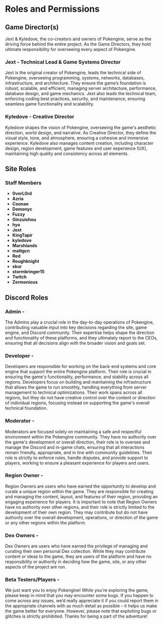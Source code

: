 # Roles and Permissions

## **Game Director(s)**
Jext & Kyledove, the co-creators and owners of Pokengine, serve as the driving force behind the entire project. As the Game Directors, they hold ultimate responsibility for overseeing every aspect of Pokengine.

### **Jext - Technical Lead & Game Systems Director**
Jext is the original creator of Pokengine, leads the technical side of Pokengine, overseeing programming, systems, networks, databases, infrastructure, and architecture. They ensure the game’s foundation is robust, scalable, and efficient, managing server architecture, performance, database design, and game mechanics. Jext also leads the technical team, enforcing coding best practices, security, and maintenance, ensuring seamless game functionality and scalability.

### **Kyledove - Creative Director**
Kyledove shapes the vision of Pokengine, overseeing the game's aesthetic direction, world design, and narrative. As Creative Director, they define the visual style, tone, and atmosphere, ensuring a cohesive and immersive experience. Kyledove also manages content creation, including character design, region development, game features and user experience (UX), maintaining high quality and consistency across all elements.

## Site Roles

### Staff Members

- **0verL0rd**
- **Azria**
- **Coonae**
- **Demonyc**
- **Fuzzy**
- **Ginzuishou**
- **hyo**
- **Jext**
- **KingTapir**
- **kyledove**
- **Marshlands**
- **mattgcn**
- **Red**
- **Roughknight**
- **skur**
- **stormbringer15**
- **Twitch**
- **Zermonious**

## Discord Roles

### **Admin -**
The Admins play a crucial role in the day-to-day operations of Pokengine, contributing valuable input into key decisions regarding the site, game engine, and Discord community. Their expertise helps shape the direction and functionality of these platforms, and they ultimately report to the CEOs, ensuring that all decisions align with the broader vision and goals set.

### **Developer -**
Developers are responsible for working on the back-end systems and core engine that support the entire Pokengine platform. Their role is crucial in ensuring the game's functionality, performance, and stability across all regions. Developers focus on building and maintaining the infrastructure that allows the game to run smoothly, handling everything from server management to technical optimizations. Their work spans across all regions, but they do not have creative control over the content or direction of individual regions, focusing instead on supporting the game's overall technical foundation.

### **Moderator -**
Moderators are focused solely on maintaining a safe and respectful environment within the Pokengine community. They have no authority over the game's development or overall direction, their role is to oversee and manage the Discord and in-game chats, ensuring that all interactions remain friendly, appropriate, and in line with community guidelines. Their role is strictly to enforce rules, handle disputes, and provide support to players, working to ensure a pleasant experience for players and users.

### **Region Owner -** 
Region Owners are users who have earned the opportunity to develop and curate a unique region within the game. They are responsible for creating and managing the content, layout, and features of their region, providing an engaging experience for players. It is important to note that Region Owners have no authority over other regions, and their role is strictly limited to the development of their own region. They may contribute but do not have authority over the overall development, operations, or direction of the game or any other regions within the platform. 

### **Dex Owners -**
Dex Owners are users who have earned the privilege of managing and curating their own personal Dex collection. While they may contribute content or ideas to the game, they are users of the platform and have no responsibility or authority in deciding how the game, site, or any other aspects of the project are run.

### **Beta Testers/Players -**
We just want you to enjoy Pokengine! 
While you're exploring the game, please keep in mind that you may encounter some bugs. If you happen to come across any issues, we’d really appreciate it if you could report them in the appropriate channels with as much detail as possible – it helps us make the game better for everyone. However, please note that exploiting bugs or glitches is strictly prohibited. 
Thanks for being a part of the adventure!